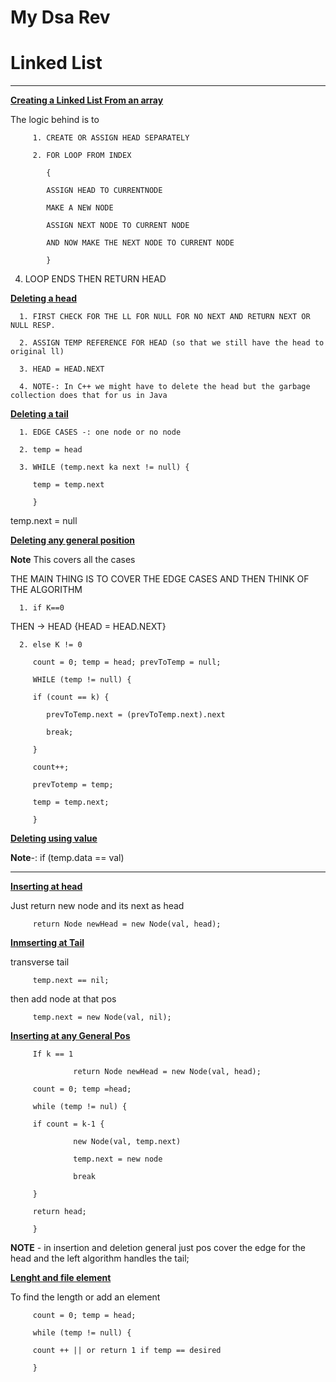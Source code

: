 # My Dsa Rev

# Linked List

******

**[Creating a Linked List From an array]()**

The logic behind is to

         1. CREATE OR ASSIGN HEAD SEPARATELY
   
         2. FOR LOOP FROM INDEX
            
            {
            
            ASSIGN HEAD TO CURRENTNODE
            
            MAKE A NEW NODE
            
            ASSIGN NEXT NODE TO CURRENT NODE
            
            AND NOW MAKE THE NEXT NODE TO CURRENT NODE
            
            }
   
4. LOOP ENDS THEN RETURN HEAD
   
**[Deleting a head]()**

      1. FIRST CHECK FOR THE LL FOR NULL FOR NO NEXT AND RETURN NEXT OR NULL RESP.
         
      2. ASSIGN TEMP REFERENCE FOR HEAD (so that we still have the head to original ll)
         
      3. HEAD = HEAD.NEXT
         
      4. NOTE-: In C++ we might have to delete the head but the garbage collection does that for us in Java
   
**[Deleting a tail]()**

      1. EDGE CASES -: one node or no node
         
      2. temp = head
         
      3. WHILE (temp.next ka next != null) {
         
         temp = temp.next
         
         }
   
   temp.next = null
   
**[Deleting any general position]()**

**Note** This covers all the cases

THE MAIN THING IS TO COVER THE EDGE CASES AND THEN THINK OF THE ALGORITHM

      1. if K==0
   
THEN -> HEAD {HEAD = HEAD.NEXT}

      2. else K != 0
         
         count = 0; temp = head; prevToTemp = null;
         
         WHILE (temp != null) {
         
         if (count == k) {
         
            prevToTemp.next = (prevToTemp.next).next
         
            break;
         
         }
         
         count++;
         
         prevTotemp = temp;
         
         temp = temp.next;
         
         }


**[Deleting using value]()**

**Note**-: if (temp.data == val)
******
**[Inserting at head]()**

Just return new node and its next as head

         return Node newHead = new Node(val, head);

**[Inmserting at Tail]()**

transverse tail 

         temp.next == nil;

then add node at that pos

         temp.next = new Node(val, nil);

**[Inserting at any General Pos]()**

         If k == 1
         
                  return Node newHead = new Node(val, head);
         
         count = 0; temp =head; 
         
         while (temp != nul) {

         if count = k-1 {

                  new Node(val, temp.next)
                  
                  temp.next = new node

                  break
         
         }

         return head;
         
         }

**NOTE** - in insertion and deletion general just pos cover the edge for the head and the left algorithm handles the tail;

**[Lenght and file element]()**

To find the length or add an element 

         count = 0; temp = head;
         
         while (temp != null) {
         
         count ++ || or return 1 if temp == desired
         
         }


